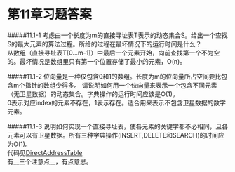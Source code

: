 第11章习题答案
=
#####11.1-1 考虑由一个长度为m的直接寻址表T表示的动态集合S。给出一个查找S的最大元素的算法过程。所给的过程在最坏情况下的运行时间是什么？  
从数组（直接寻址表T[0...m-1]）中最后一个元素开始，向前查找第一个不为空的。最坏情况是数组里只有第一个位置存储了最小的元素，O(n)。  

#####11.1-2 位向量是一种仅包含0和1的数组。长度为m的位向量所占空间要比包含m个指针的数组少得多。
请说明如何用一个位向量来表示一个包含不同元素（无卫星数据）的动态集合。字典操作的运行时间应该是O(1)。  
0表示对应index的元素不存在，1表示存在。适合用来表示不包含卫星数据的数字元素。  

#####11.1-3 说明如何实现一个直接寻址表，使各元素的关键字都不必相同，且各元素可以有卫星数据。所有三种字典操作(INSERT,DELETE和SEARCH)的时间应为O(1)。  
代码见[DirectAddressTable](https://github.com/zhuxiuwei/CLRS/blob/master/src/chap11_HashTables/DirectAddressTable.java)  
有__三个注意点__，有点意思。  

